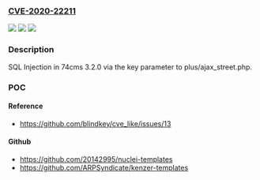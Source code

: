 ### [CVE-2020-22211](https://cve.mitre.org/cgi-bin/cvename.cgi?name=CVE-2020-22211)
![](https://img.shields.io/static/v1?label=Product&message=n%2Fa&color=blue)
![](https://img.shields.io/static/v1?label=Version&message=n%2Fa&color=blue)
![](https://img.shields.io/static/v1?label=Vulnerability&message=n%2Fa&color=brighgreen)

### Description

SQL Injection in 74cms 3.2.0 via the key parameter to plus/ajax_street.php.

### POC

#### Reference
- https://github.com/blindkey/cve_like/issues/13

#### Github
- https://github.com/20142995/nuclei-templates
- https://github.com/ARPSyndicate/kenzer-templates

